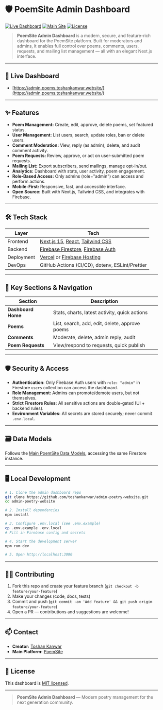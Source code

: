 # 🛡️ PoemSite Admin Dashboard

[![Live Dashboard](https://img.shields.io/badge/Dashboard-LIVE-8B5CF6?logo=next.js&logoColor=white)](https://admin.poems.toshankanwar.website/)
[![Main Site](https://img.shields.io/badge/Main%20Site-Visit-2563EB?logo=vercel&logoColor=white)](https://poems.toshankanwar.website/)
[![License](https://img.shields.io/github/license/toshankanwar/admin-poetry-website)](LICENSE)

> **PoemSite Admin Dashboard** is a modern, secure, and feature-rich dashboard for the PoemSite platform. Built for moderators and admins, it enables full control over poems, comments, users, requests, and mailing list management — all with an elegant Next.js interface.

---

## 🚀 Live Dashboard

- [https://admin.poems.toshankanwar.website/](https://admin.poems.toshankanwar.website/)

---

## ✨ Features

- **Poem Management:** Create, edit, approve, delete poems, set featured status.
- **User Management:** List users, search, update roles, ban or delete users.
- **Comment Moderation:** View, reply (as admin), delete, and audit comment activity.
- **Poem Requests:** Review, approve, or act on user-submitted poem requests.
- **Mailing List:** Export subscribers, send mailings, manage opt-in/out.
- **Analytics:** Dashboard with stats, user activity, poem engagement.
- **Role-Based Access:** Only admins (role="admin") can access and perform actions.
- **Mobile-First:** Responsive, fast, and accessible interface.
- **Open Source:** Built with Next.js, Tailwind CSS, and integrates with Firebase.

---

## 🛠️ Tech Stack

| Layer     | Tech                                                     |
|-----------|----------------------------------------------------------|
| Frontend  | [Next.js 15](https://nextjs.org/), [React](https://react.dev/), [Tailwind CSS](https://tailwindcss.com/) |
| Backend   | [Firebase Firestore](https://firebase.google.com/docs/firestore), [Firebase Auth](https://firebase.google.com/docs/auth) |
| Deployment| [Vercel](https://vercel.com/) or [Firebase Hosting](https://firebase.google.com/docs/hosting) |
| DevOps    | GitHub Actions (CI/CD), dotenv, ESLint/Prettier          |

---

## 📄 Key Sections & Navigation

| Section                | Description                                        |
|------------------------|---------------------------------------------------|
| **Dashboard Home**     | Stats, charts, latest activity, quick actions     |
| **Poems**              | List, search, add, edit, delete, approve poems    |
| **Comments**           | Moderate, delete, admin reply, audit              |
| **Poem Requests**      | View/respond to requests, quick publish           |            |

---

## 🛡️ Security & Access

- **Authentication:** Only Firebase Auth users with `role: "admin"` in Firestore `users` collection can access the dashboard.
- **Role Management:** Admins can promote/demote users, but not themselves.
- **Strict Firestore Rules:** All sensitive actions are double-gated (UI + backend rules).
- **Environment Variables:** All secrets are stored securely; never commit `.env.local`.

---

## 🗃️ Data Models

Follows the [Main PoemSite Data Models](https://github.com/toshankanwar/poetry-website#data-models-firestore), accessing the same Firestore instance.

---

## 🖥️ Local Development

```bash
# 1. Clone the admin dashboard repo
git clone https://github.com/toshankanwar/admin-poetry-website.git
cd admin-poetry-website

# 2. Install dependencies
npm install

# 3. Configure .env.local (see .env.example)
cp .env.example .env.local
# Fill in Firebase config and secrets

# 4. Start the development server
npm run dev

# 5. Open http://localhost:3000
```

---

## 🧑‍💻 Contributing

1. Fork this repo and create your feature branch (`git checkout -b feature/your-feature`)
2. Make your changes (code, docs, tests)
3. Commit and push (`git commit -am 'Add feature' && git push origin feature/your-feature`)
4. Open a PR — contributions and suggestions are welcome!

---

## 📫 Contact

- **Creator:** [Toshan Kanwar](https://toshankanwar.website)
- **Main Platform:** [PoemSite](https://poems.toshankanwar.website/)

---

## 📜 License

This dashboard is [MIT licensed](LICENSE).

---

> **PoemSite Admin Dashboard** — Modern poetry management for the next generation community.